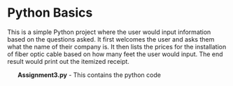 <h1>Python Basics</h1>
<p>This is a simple Python project where the user would input information based on the questions asked. It first welcomes the user and asks them what the name of their company is. 
  It then lists the prices for the installation of fiber optic cable based on how many feet the user would input. The end result would print out the itemized receipt.
  <ul><b>Assignment3.py</b> - This contains the python code </ul>
  </p>
